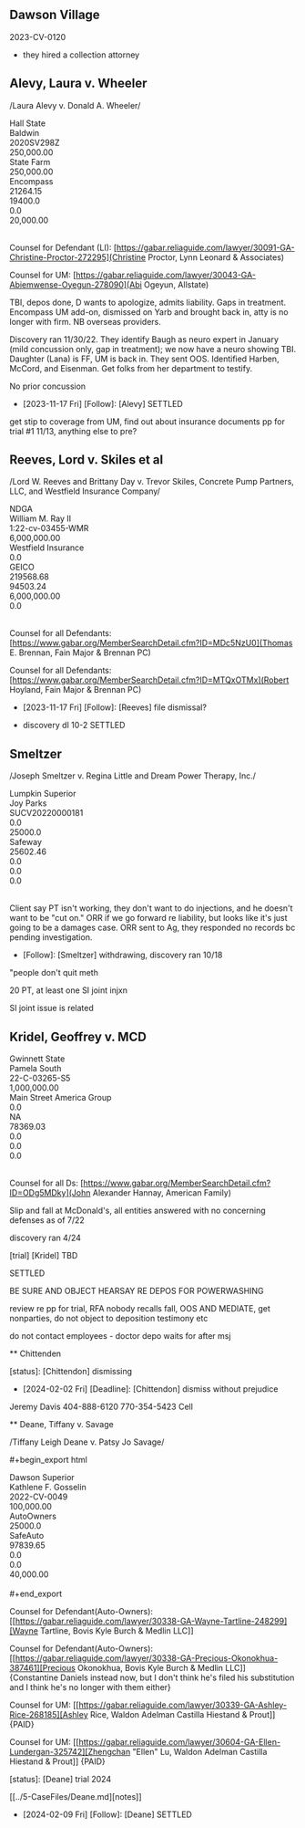 ## Dawson Village

2023-CV-0120

- they hired a collection attorney

## Alevy, Laura v. Wheeler

 /Laura Alevy v. Donald A. Wheeler/

<div class='case' id='Alevy'>
<div class='court'>Hall State</div>
<div class='judge'>Baldwin</div>
<div class='can'>2020SV298Z</div>
<div class='liamt'>250,000.00</div>
<div class='licarr'>State Farm</div>
<div class='umamt'>250,000.00</div>
<div class='umcarr'>Encompass</div>
<div class='medical'>21264.15</div>
<div class='other'>19400.0</div>
<div class='demand'>0.0</div>
<div class='offer'>20,000.00</div>
</div>
<br>

Counsel for Defendant (LI): [https://gabar.reliaguide.com/lawyer/30091-GA-Christine-Proctor-272295](Christine Proctor, Lynn Leonard & Associates)

Counsel for UM: [https://gabar.reliaguide.com/lawyer/30043-GA-Abiemwense-Oyegun-278090](Abi Ogeyun, Allstate)

TBI, depos done, D wants to apologize, admits liability. Gaps in treatment. Encompass UM add-on, dismissed on Yarb and brought back in, atty is no longer with firm. NB overseas providers.

Discovery ran 11/30/22. They identify Baugh as neuro expert in January (mild concussion only, gap in treatment); we now have a neuro showing TBI. Daughter (Lana) is FF, UM is back in. They sent OOS. Identified Harben, McCord, and Eisenman. Get folks from her department to testify.

No prior concussion


- [2023-11-17 Fri] [Follow]: [Alevy] SETTLED

get stip to coverage from UM, find out about insurance documents pp for trial #1 11/13, anything else to pre?

## Reeves, Lord v. Skiles et al
	
/Lord W. Reeves and Brittany Day v. Trevor Skiles, Concrete Pump Partners, LLC, and Westfield Insurance Company/

<div class='case' id='Reeves'>
<div class='court'>NDGA</div>
<div class='judge'>William M. Ray II</div>
<div class='can'>1:22-cv-03455-WMR</div>
<div class='liamt'>6,000,000.00</div>
<div class='licarr'>Westfield Insurance</div>
<div class='umamt'>0.0</div>
<div class='umcarr'>GEICO</div>
<div class='medical'>219568.68</div>
<div class='other'>94503.24</div>
<div class='demand'>6,000,000.00</div>
<div class='offer'>0.0</div>
</div>
<br>

Counsel for all Defendants: [https://www.gabar.org/MemberSearchDetail.cfm?ID=MDc5NzU0](Thomas E. Brennan, Fain Major & Brennan PC)

Counsel for all Defendants: [https://www.gabar.org/MemberSearchDetail.cfm?ID=MTQxOTMx](Robert Hoyland, Fain Major & Brennan PC)

- [2023-11-17 Fri] [Follow]: [Reeves] file dismissal?

- discovery dl 10-2 SETTLED




## Smeltzer

/Joseph Smeltzer v. Regina Little and Dream Power Therapy, Inc./

<div class='case' id='Smeltzer'>
<div class='court'>Lumpkin Superior</div>
<div class='judge'>Joy Parks</div>
<div class='can'>SUCV20220000181</div>
<div class='liamt'>0.0</div>
<div class='licarr'>
<div class='umamt'>25000.0</div>
<div class='umcarr'>Safeway</div>
<div class='medical'>25602.46</div>
<div class='other'>0.0</div>
<div class='demand'>0.0</div>
<div class='offer'>0.0</div>
</div>
<br>

Client say PT isn't working, they don't want to do injections, and he doesn't want to be "cut on."  ORR if we go forward re liability, but looks like it's just going to be a damages case. ORR sent to Ag, they responded no records bc pending investigation.

- [Follow]: [Smeltzer] withdrawing, discovery ran 10/18

"people don't quit meth

20 PT, at least one SI joint injxn

SI joint issue is related

## Kridel, Geoffrey v. MCD

<div class='case' id='Kridel'>
<div class='court'>Gwinnett State</div>
<div class='judge'>Pamela South</div>
<div class='can'>22-C-03265-S5</div>
<div class='liamt'>1,000,000.00</div>
<div class='licarr'>Main Street America Group</div>
<div class='umamt'>0.0</div>
<div class='umcarr'>NA</div>
<div class='medical'>78369.03</div>
<div class='other'>0.0</div>
<div class='demand'>0.0</div>
<div class='offer'>0.0</div>
</div>
<br>

Counsel for all Ds: [https://www.gabar.org/MemberSearchDetail.cfm?ID=ODg5MDky](John Alexander Hannay, American Family)

Slip and fall at McDonald's, all entities answered with no concerning defenses as of 7/22

discovery ran 4/24

[trial] [Kridel] TBD

SETTLED

BE SURE AND OBJECT HEARSAY RE DEPOS FOR POWERWASHING

review re pp for trial, RFA nobody recalls fall, OOS AND MEDIATE, get nonparties, do not object to deposition testimony etc

do not contact employees - doctor depo waits for after msj

** Chittenden

[status]: [Chittendon] dismissing

- [2024-02-02 Fri] [Deadline]: [Chittendon] dismiss without prejudice

Jeremy Davis 404-888-6120
             770-354-5423 Cell

** Deane, Tiffany v. Savage

/Tiffany Leigh Deane v. Patsy Jo Savage/ 

#+begin_export html
<div class='case' id='Deane'>
<div class='court'>Dawson Superior</div>
<div class='judge'>Kathlene F. Gosselin</div>
<div class='can'>2022-CV-0049</div>
<div class='liamt'>100,000.00</div>
<div class='licarr'>AutoOwners</div>
<div class='umamt'>25000.0</div>
<div class='umcarr'>SafeAuto</div>
<div class='medical'>97839.65</div>
<div class='other'>0.0</div>
<div class='demand'>0.0</div>
<div class='offer'>40,000.00</div>
</div>
<br>
#+end_export

Counsel for Defendant(Auto-Owners): [[https://gabar.reliaguide.com/lawyer/30338-GA-Wayne-Tartline-248299][Wayne Tartline, Bovis Kyle Burch & Medlin LLC]]

Counsel for Defendant(Auto-Owners): [[https://gabar.reliaguide.com/lawyer/30338-GA-Precious-Okonokhua-387461][Precious Okonokhua, Bovis Kyle Burch & Medlin LLC]] {Constantine Daniels instead now, but I don't think he's filed his substitution and I think he's no longer with them either}

Counsel for UM: [[https://gabar.reliaguide.com/lawyer/30339-GA-Ashley-Rice-268185][Ashley Rice, Waldon Adelman Castilla Hiestand & Prout]] {PAID}

Counsel for UM: [[https://gabar.reliaguide.com/lawyer/30604-GA-Ellen-Lundergan-325742][Zhengchan "Ellen" Lu, Waldon Adelman Castilla Hiestand & Prout]] {PAID}

[status]: [Deane] trial 2024

[[../5-CaseFiles/Deane.md][notes]]

- [2024-02-09 Fri] [Follow]: [Deane] SETTLED

 
